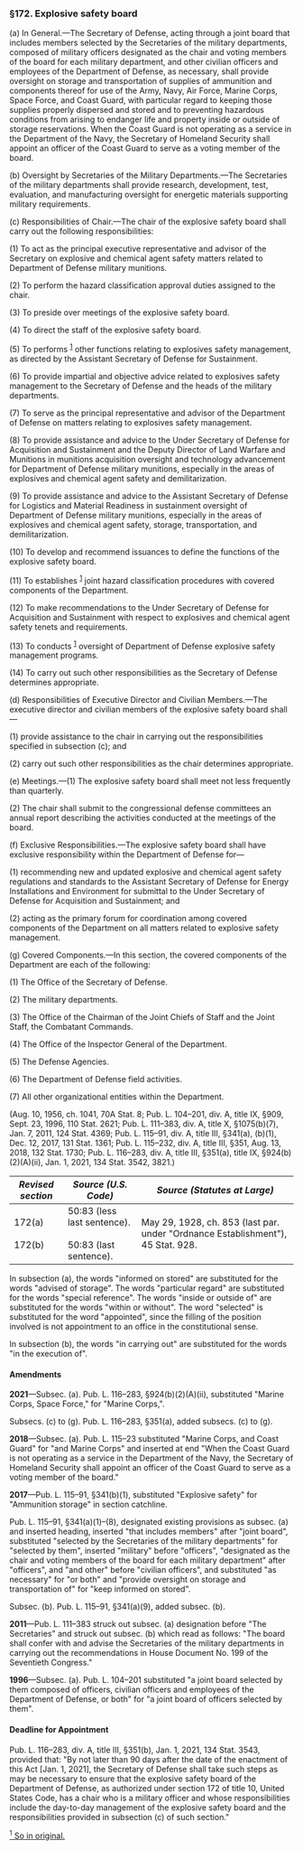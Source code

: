 ### §172. Explosive safety board ###

(a) In General.—The Secretary of Defense, acting through a joint board that includes members selected by the Secretaries of the military departments, composed of military officers designated as the chair and voting members of the board for each military department, and other civilian officers and employees of the Department of Defense, as necessary, shall provide oversight on storage and transportation of supplies of ammunition and components thereof for use of the Army, Navy, Air Force, Marine Corps, Space Force, and Coast Guard, with particular regard to keeping those supplies properly dispersed and stored and to preventing hazardous conditions from arising to endanger life and property inside or outside of storage reservations. When the Coast Guard is not operating as a service in the Department of the Navy, the Secretary of Homeland Security shall appoint an officer of the Coast Guard to serve as a voting member of the board.

(b) Oversight by Secretaries of the Military Departments.—The Secretaries of the military departments shall provide research, development, test, evaluation, and manufacturing oversight for energetic materials supporting military requirements.

(c) Responsibilities of Chair.—The chair of the explosive safety board shall carry out the following responsibilities:

(1) To act as the principal executive representative and advisor of the Secretary on explosive and chemical agent safety matters related to Department of Defense military munitions.

(2) To perform the hazard classification approval duties assigned to the chair.

(3) To preside over meetings of the explosive safety board.

(4) To direct the staff of the explosive safety board.

(5) To performs <sup><a href="#172_1_target" name="172_1">1</a></sup> other functions relating to explosives safety management, as directed by the Assistant Secretary of Defense for Sustainment.

(6) To provide impartial and objective advice related to explosives safety management to the Secretary of Defense and the heads of the military departments.

(7) To serve as the principal representative and advisor of the Department of Defense on matters relating to explosives safety management.

(8) To provide assistance and advice to the Under Secretary of Defense for Acquisition and Sustainment and the Deputy Director of Land Warfare and Munitions in munitions acquisition oversight and technology advancement for Department of Defense military munitions, especially in the areas of explosives and chemical agent safety and demilitarization.

(9) To provide assistance and advice to the Assistant Secretary of Defense for Logistics and Material Readiness in sustainment oversight of Department of Defense military munitions, especially in the areas of explosives and chemical agent safety, storage, transportation, and demilitarization.

(10) To develop and recommend issuances to define the functions of the explosive safety board.

(11) To establishes <sup><a href="#172_1_target" name="172_1">1</a></sup> joint hazard classification procedures with covered components of the Department.

(12) To make recommendations to the Under Secretary of Defense for Acquisition and Sustainment with respect to explosives and chemical agent safety tenets and requirements.

(13) To conducts <sup><a href="#172_1_target" name="172_1">1</a></sup> oversight of Department of Defense explosive safety management programs.

(14) To carry out such other responsibilities as the Secretary of Defense determines appropriate.

(d) Responsibilities of Executive Director and Civilian Members.—The executive director and civilian members of the explosive safety board shall—

(1) provide assistance to the chair in carrying out the responsibilities specified in subsection (c); and

(2) carry out such other responsibilities as the chair determines appropriate.

(e) Meetings.—(1) The explosive safety board shall meet not less frequently than quarterly.

(2) The chair shall submit to the congressional defense committees an annual report describing the activities conducted at the meetings of the board.

(f) Exclusive Responsibilities.—The explosive safety board shall have exclusive responsibility within the Department of Defense for—

(1) recommending new and updated explosive and chemical agent safety regulations and standards to the Assistant Secretary of Defense for Energy Installations and Environment for submittal to the Under Secretary of Defense for Acquisition and Sustainment; and

(2) acting as the primary forum for coordination among covered components of the Department on all matters related to explosive safety management.

(g) Covered Components.—In this section, the covered components of the Department are each of the following:

(1) The Office of the Secretary of Defense.

(2) The military departments.

(3) The Office of the Chairman of the Joint Chiefs of Staff and the Joint Staff, the Combatant Commands.

(4) The Office of the Inspector General of the Department.

(5) The Defense Agencies.

(6) The Department of Defense field activities.

(7) All other organizational entities within the Department.

(Aug. 10, 1956, ch. 1041, 70A Stat. 8; Pub. L. 104–201, div. A, title IX, §909, Sept. 23, 1996, 110 Stat. 2621; Pub. L. 111–383, div. A, title X, §1075(b)(7), Jan. 7, 2011, 124 Stat. 4369; Pub. L. 115–91, div. A, title III, §341(a), (b)(1), Dec. 12, 2017, 131 Stat. 1361; Pub. L. 115–232, div. A, title III, §351, Aug. 13, 2018, 132 Stat. 1730; Pub. L. 116–283, div. A, title III, §351(a), title IX, §924(b)(2)(A)(ii), Jan. 1, 2021, 134 Stat. 3542, 3821.)

|  *Revised section*   |                   *Source (U.S. Code)*                    |                         *Source (Statutes at Large)*                          |
|----------------------|-----------------------------------------------------------|-------------------------------------------------------------------------------|
|172(a)<br/><br/>172(b)|50:83 (less last sentence).<br/><br/>50:83 (last sentence).|May 29, 1928, ch. 853 (last par. under "Ordnance Establishment"), 45 Stat. 928.|

In subsection (a), the words "informed on stored" are substituted for the words "advised of storage". The words "particular regard" are substituted for the words "special reference". The words "inside or outside of" are substituted for the words "within or without". The word "selected" is substituted for the word "appointed", since the filling of the position involved is not appointment to an office in the constitutional sense.

In subsection (b), the words "in carrying out" are substituted for the words "in the execution of".

#### Amendments ####

**2021**—Subsec. (a). Pub. L. 116–283, §924(b)(2)(A)(ii), substituted "Marine Corps, Space Force," for "Marine Corps,".

Subsecs. (c) to (g). Pub. L. 116–283, §351(a), added subsecs. (c) to (g).

**2018**—Subsec. (a). Pub. L. 115–23 substituted "Marine Corps, and Coast Guard" for "and Marine Corps" and inserted at end "When the Coast Guard is not operating as a service in the Department of the Navy, the Secretary of Homeland Security shall appoint an officer of the Coast Guard to serve as a voting member of the board."

**2017**—Pub. L. 115–91, §341(b)(1), substituted "Explosive safety" for "Ammunition storage" in section catchline.

Pub. L. 115–91, §341(a)(1)–(8), designated existing provisions as subsec. (a) and inserted heading, inserted "that includes members" after "joint board", substituted "selected by the Secretaries of the military departments" for "selected by them", inserted "military" before "officers", "designated as the chair and voting members of the board for each military department" after "officers", and "and other" before "civilian officers", and substituted "as necessary" for "or both" and "provide oversight on storage and transportation of" for "keep informed on stored".

Subsec. (b). Pub. L. 115–91, §341(a)(9), added subsec. (b).

**2011**—Pub. L. 111–383 struck out subsec. (a) designation before "The Secretaries" and struck out subsec. (b) which read as follows: "The board shall confer with and advise the Secretaries of the military departments in carrying out the recommendations in House Document No. 199 of the Seventieth Congress."

**1996**—Subsec. (a). Pub. L. 104–201 substituted "a joint board selected by them composed of officers, civilian officers and employees of the Department of Defense, or both" for "a joint board of officers selected by them".

#### Deadline for Appointment ####

Pub. L. 116–283, div. A, title III, §351(b), Jan. 1, 2021, 134 Stat. 3543, provided that: "By not later than 90 days after the date of the enactment of this Act [Jan. 1, 2021], the Secretary of Defense shall take such steps as may be necessary to ensure that the explosive safety board of the Department of Defense, as authorized under section 172 of title 10, United States Code, has a chair who is a military officer and whose responsibilities include the day-to-day management of the explosive safety board and the responsibilities provided in subsection (c) of such section."

[<sup>1</sup> So in original.](#172_1)